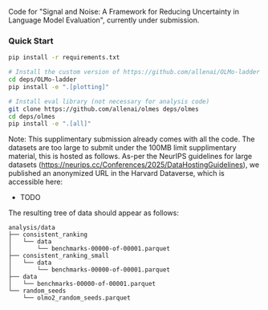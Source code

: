 Code for "Signal and Noise: A Framework for Reducing Uncertainty in Language Model Evaluation", currently under submission.

### Quick Start

```sh
pip install -r requirements.txt

# Install the custom version of https://github.com/allenai/OLMo-ladder
cd deps/OLMo-ladder
pip install -e ".[plotting]"

# Install eval library (not necessary for analysis code)
git clone https://github.com/allenai/olmes deps/olmes
cd deps/olmes
pip install -e ".[all]"
```

Note: This supplimentary submission already comes with all the code. The datasets are too large to submit under the 100MB limit supplimentary material, this is hosted as follows. As-per the NeurIPS guidelines for large datasets (https://neurips.cc/Conferences/2025/DataHostingGuidelines), we published an anonymized URL in the Harvard Dataverse, which is accessible here: 

- TODO

The resulting tree of data should appear as follows:

```
analysis/data
├── consistent_ranking
│   └── data
│       └── benchmarks-00000-of-00001.parquet
├── consistent_ranking_small
│   └── data
│       └── benchmarks-00000-of-00001.parquet
├── data
│   └── benchmarks-00000-of-00001.parquet
└── random_seeds
    └── olmo2_random_seeds.parquet
```